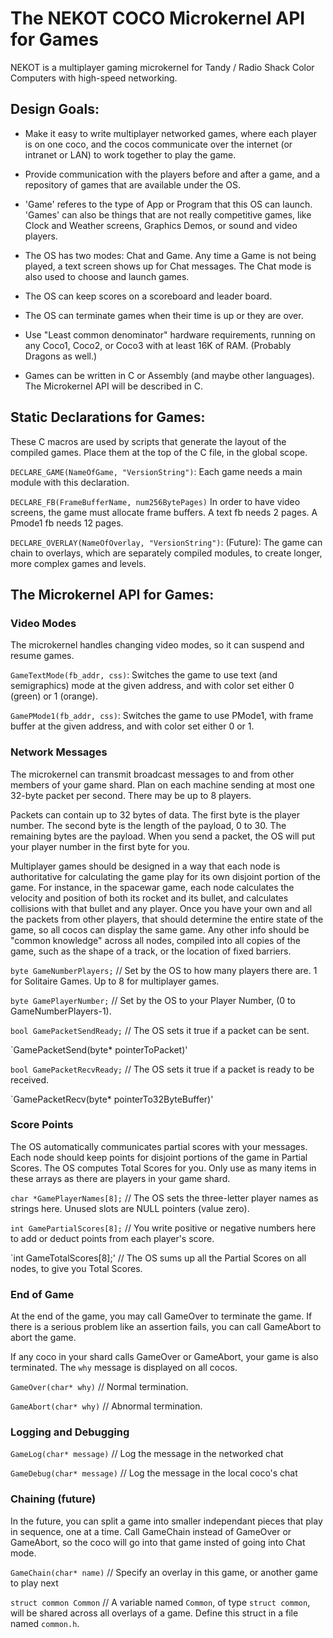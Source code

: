 # The NEKOT COCO Microkernel API for Games

NEKOT is a multiplayer gaming microkernel for Tandy / Radio Shack Color
Computers with high-speed networking.

## Design Goals:

*   Make it easy to write multiplayer networked games, where each player
is on one coco, and the cocos communicate over the internet (or intranet
or LAN) to work together to play the game.

*   Provide communication with the players before and after a game,
and a repository of games that are available under the OS.

*   'Game' referes to the type of App or Program that this OS can launch.
'Games' can also be things that are not really competitive games, like
Clock and Weather screens, Graphics Demos, or sound and video players.

*   The OS has two modes:  Chat and Game.  Any time a Game is not
being played, a text screen shows up for Chat messages.  The Chat mode
is also used to choose and launch games.

*   The OS can keep scores on a scoreboard and leader board.

*   The OS can terminate games when their time is up or they are over.

*   Use "Least common denominator" hardware requirements, running on any Coco1,
Coco2, or Coco3 with at least 16K of RAM.  (Probably Dragons as well.)

*   Games can be written in C or Assembly (and maybe other languages).
The Microkernel API will be described in C.

## Static Declarations for Games:

These C macros are used by scripts that generate the layout of the
compiled games.  Place them at the top of the C file,
in the global scope.

`DECLARE_GAME(NameOfGame, "VersionString")`:
Each game needs a main module with this declaration.

`DECLARE_FB(FrameBufferName, num256BytePages)`
In order to have video screens, the game must allocate frame buffers.
A text fb needs 2 pages.   A Pmode1 fb needs 12 pages.

`DECLARE_OVERLAY(NameOfOverlay, "VersionString")`:
(Future):  The game can chain to overlays, which are separately
compiled modules, to create longer, more complex games and levels.


## The Microkernel API for Games:

### Video Modes

The microkernel handles changing video modes, so it can suspend
and resume games.

`GameTextMode(fb_addr, css)`:  Switches the game to use text
(and semigraphics) mode at the given address, and with color set
either 0 (green) or 1 (orange).

`GamePMode1(fb_addr, css)`:  Switches the game to use PMode1,
with frame buffer at the given address, and with color set
either 0 or 1.

### Network Messages

The microkernel can transmit broadcast messages to and from
other members of your game shard.  Plan on each machine sending
at most one 32-byte packet per second.  There may be up to 8 players.

Packets can contain up to 32 bytes of data.  The first byte is the
player number.  The second byte is the length of the payload, 0 to 30.
The remaining bytes are the payload.  When you send a packet,
the OS will put your player number in the first byte for you.

Multiplayer games should be designed in a way that each node is
authoritative for calculating the game play for its own disjoint
portion of the game.  For instance, in the spacewar game, each node
calculates the velocity and position of both its rocket and its
bullet, and calculates collisions with that bullet and any player.
Once you have your own and all the packets from other players,
that should determine the entire state of the game, so all cocos
can display the same game.  Any other info should be "common knowledge"
across all nodes, compiled into all copies of the game,
such as the shape of a track, or the location of fixed barriers.

`byte GameNumberPlayers;`  // Set by the OS to how many players there are.  1 for Solitaire Games.  Up to 8 for multiplayer games.

`byte GamePlayerNumber;`  // Set by the OS to your Player Number, (0 to GameNumberPlayers-1).

`bool GamePacketSendReady;`  // The OS sets it true if a packet can be sent.

`GamePacketSend(byte* pointerToPacket)'

`bool GamePacketRecvReady;`  // The OS sets it true if a packet is ready to be received.

`GamePacketRecv(byte* pointerTo32ByteBuffer)'

### Score Points

The OS automatically communicates partial scores with your messages.
Each node should keep points for disjoint portions of the game in Partial Scores.
The OS computes Total Scores for you.  Only use as many items in these arrays
as there are players in your game shard.

`char *GamePlayerNames[8];`  // The OS sets the three-letter player names as strings here.  Unused slots are NULL pointers (value zero).

`int GamePartialScores[8];`  // You write positive or negative numbers here to add or deduct points from each player's score.

`int GameTotalScores[8];'  // The OS sums up all the Partial Scores on all nodes, to give you Total Scores.

### End of Game

At the end of the game, you may call GameOver to terminate the game.
If there is a serious problem like an assertion fails, you can call GameAbort to abort the game.

If any coco in your shard calls GameOver or GameAbort, your game is also terminated.
The `why` message is displayed on all cocos.

`GameOver(char* why)`  // Normal termination.

`GameAbort(char* why)`  // Abnormal termination.

### Logging and Debugging

`GameLog(char* message)`  // Log the message in the networked chat

`GameDebug(char* message)`  // Log the message in the local coco's chat

### Chaining (future)

In the future, you can split a game into smaller independant pieces that
play in sequence, one at a time.  Call GameChain instead of GameOver or GameAbort,
so the coco will go into that game insted of going into Chat mode.

`GameChain(char* name)`  // Specify an overlay in this game, or another game to play next

`struct common Common`  // A variable named `Common`, of type `struct common`, will be shared
across all overlays of a game.  Define this struct in a file named `common.h`.
